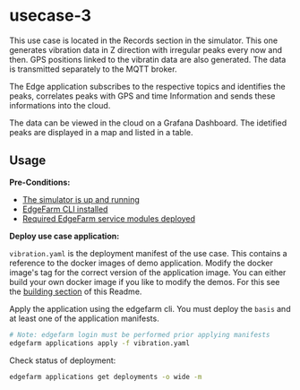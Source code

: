# usecase-3

This use case is located in the Records section in the simulator. This one generates vibration data in Z direction with irregular peaks every now and then. GPS positions linked to the vibratin data are also generated. The data is transmitted separately to the MQTT broker.

The Edge application subscribes to the respective topics and identifies the peaks, correlates peaks with GPS and time Information and sends these informations into the cloud.

The data can be viewed in the cloud on a Grafana Dashboard. The idetified peaks are displayed in a map and listed in a table.

## Usage

**Pre-Conditions:**
* [The simulator is up and running](../simulator/README.md)
* [EdgeFarm CLI installed](https://github.com/edgefarm/edgefarm-cli/releases)
* [Required EdgeFarm service modules deployed](../base/README.md)

**Deploy use case application:**

`vibration.yaml` is the deployment manifest of the use case. This contains a reference to the docker images of demo application. Modify the docker image's tag for the correct version of the application image.
You can either build your own docker image if you like to modify the demos. For this see the [building section](../README.md#building-yourself) of this Readme.

Apply the application using the edgefarm cli. You must deploy the `basis` and at least one of the application manifests.

```bash
# Note: edgefarm login must be performed prior applying manifests
edgefarm applications apply -f vibration.yaml
```

Check status of deployment:
```bash
edgefarm applications get deployments -o wide -m
```
